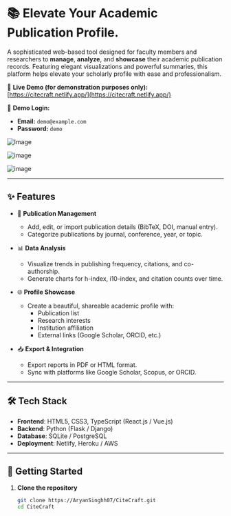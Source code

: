 # 📚 Elevate Your Academic Publication Profile.

A sophisticated web-based tool designed for faculty members and researchers to **manage**, **analyze**, and **showcase** their academic publication records. Featuring elegant visualizations and powerful summaries, this platform helps elevate your scholarly profile with ease and professionalism.

🔗 **Live Demo (for demonstration purposes only):** [https://citecraft.netlify.app/](https://citecraft.netlify.app/)


🧪 **Demo Login:**
- **Email:** `demo@example.com`
- **Password:** `demo`

![Image](https://github.com/user-attachments/assets/d85629d2-10c2-49ac-a34d-a825000d544a)

![image](https://github.com/user-attachments/assets/fc58f906-a90e-408e-abb8-3240c039a8fa)

![image](https://github.com/user-attachments/assets/232062a1-4e23-4bf4-b9bb-0a4b3dc81746)

---

## ✨ Features

- 📄 **Publication Management**
  - Add, edit, or import publication details (BibTeX, DOI, manual entry).
  - Categorize publications by journal, conference, year, or topic.
  
- 📊 **Data Analysis**
  - Visualize trends in publishing frequency, citations, and co-authorship.
  - Generate charts for h-index, i10-index, and citation counts over time.

- 🌐 **Profile Showcase**
  - Create a beautiful, shareable academic profile with:
    - Publication list
    - Research interests
    - Institution affiliation
    - External links (Google Scholar, ORCID, etc.)

- 📥 **Export & Integration**
  - Export reports in PDF or HTML format.
  - Sync with platforms like Google Scholar, Scopus, or ORCID.

---

## 🛠️ Tech Stack

- **Frontend**: HTML5, CSS3, TypeScript (React.js / Vue.js)
- **Backend**: Python (Flask / Django)
- **Database**: SQLite / PostgreSQL
- **Deployment**: Netlify, Heroku / AWS

---

## 🚀 Getting Started

1. **Clone the repository**

   ```bash
   git clone https://AryanSinghh07/CiteCraft.git
   cd CiteCraft
